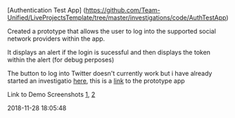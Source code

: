 [Authentication Test App] (https://github.com/Team-Unified/LiveProjectsTemplate/tree/master/investigations/code/AuthTestApp)

Created a prototype that allows the user to log into the supported social network providers within the app. 

It displays an alert if the login is sucessful and then displays the token within the alert (for debug perposes)

The button to log into Twitter doesn't currently work but i have already started an investigatio [here](https://trello.com/c/Dex0imSO/8-2-why-twitter-doesnt-direct-to-their-login-page), this is a [link](https://trello.com/c/mUIPU1ft/1-5-demo-for-authentication-using-implicit-flow) to the prototype app 

Link to Demo Screenshots [1](https://github.com/Team-Unified/LiveProjectsTemplate/blob/master/investigations/code/AuthTestApp/Screenshots/IMG_0258.JPG), [2](https://github.com/Team-Unified/LiveProjectsTemplate/blob/master/investigations/code/AuthTestApp/Screenshots/UNADJUSTEDNONRAW_thumb_998.jpg)

2018-11-28 18:05:48